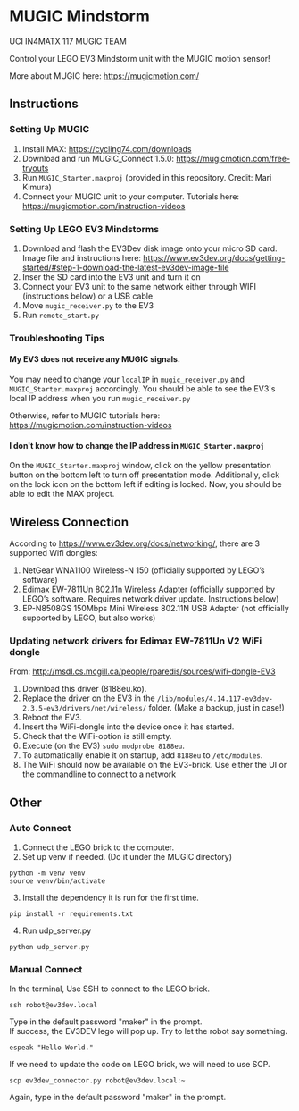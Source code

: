 # MUGIC Mindstorm
UCI IN4MATX 117 MUGIC TEAM

Control your LEGO EV3 Mindstorm unit with the MUGIC motion sensor!

More about MUGIC here: https://mugicmotion.com/

## Instructions
### Setting Up MUGIC
1. Install MAX: https://cycling74.com/downloads
2. Download and run MUGIC_Connect 1.5.0: https://mugicmotion.com/free-tryouts
3. Run ``MUGIC_Starter.maxproj`` (provided in this repository. Credit: Mari Kimura)
4. Connect your MUGIC unit to your computer. Tutorials here: https://mugicmotion.com/instruction-videos

### Setting Up LEGO EV3 Mindstorms
1. Download and flash the EV3Dev disk image onto your micro SD card. Image file and instructions here: https://www.ev3dev.org/docs/getting-started/#step-1-download-the-latest-ev3dev-image-file
2. Inser the SD card into the EV3 unit and turn it on
2. Connect your EV3 unit to the same network either through WIFI (instructions below) or a USB cable
6. Move ``mugic_receiver.py`` to the EV3
7. Run ``remote_start.py``

### Troubleshooting Tips
#### My EV3 does not receive any MUGIC signals.
You may need to change your ``localIP`` in ``mugic_receiver.py`` and ``MUGIC_Starter.maxproj`` accordingly. You should be able to see the EV3's local IP address when you run ``mugic_receiver.py``

Otherwise, refer to MUGIC tutorials here: https://mugicmotion.com/instruction-videos

#### I don't know how to change the IP address in ``MUGIC_Starter.maxproj``

On the ``MUGIC_Starter.maxproj`` window, click on the yellow presentation button on the bottom left to turn off presentation mode. Additionally, click on the lock icon on the bottom left if editing is locked. Now, you should be able to edit the MAX project.

## Wireless Connection

According to https://www.ev3dev.org/docs/networking/, there are 3 supported Wifi dongles:

1. NetGear WNA1100 Wireless-N 150 (officially supported by LEGO’s software)
2. Edimax EW-7811Un 802.11n Wireless Adapter (officially supported by LEGO’s software. Requires network driver update. Instructions below)
3. EP-N8508GS 150Mbps Mini Wireless 802.11N USB Adapter (not officially supported by LEGO, but also works)

### Updating network drivers for Edimax EW-7811Un V2 WiFi dongle
From: http://msdl.cs.mcgill.ca/people/rparedis/sources/wifi-dongle-EV3

1. Download this driver (8188eu.ko).
2. Replace the driver on the EV3 in the ``/lib/modules/4.14.117-ev3dev-2.3.5-ev3/drivers/net/wireless/`` folder. (Make a backup, just in case!)
3. Reboot the EV3.
4. Insert the WiFi-dongle into the device once it has started.
5. Check that the WiFi-option is still empty.
6. Execute (on the EV3) ``sudo modprobe 8188eu``.
7. To automatically enable it on startup, add ``8188eu`` to ``/etc/modules``.
8. The WiFi should now be available on the EV3-brick. Use either the UI or the commandline to connect to a network

## Other
### Auto Connect

1. Connect the LEGO brick to the computer.  
2. Set up venv if needed. (Do it under the MUGIC directory)  

``
python -m venv venv
``  
``
source venv/bin/activate
``


3. Install the dependency it is run for the first time.

``
pip install -r requirements.txt
``

4. Run udp_server.py

``
python udp_server.py
``

### Manual Connect

In the terminal, Use SSH to connect to the LEGO brick.

``
ssh robot@ev3dev.local
``

Type in the default password "maker" in the prompt.  
If success, the EV3DEV lego will pop up. Try to let the robot say something.

``
espeak "Hello World."
``

If we need to update the code on LEGO brick, we will need to use SCP.

``
scp ev3dev_connector.py robot@ev3dev.local:~
``

Again, type in the default password "maker" in the prompt.  
